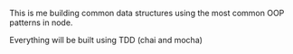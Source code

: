 This is me building common data structures using the most common OOP patterns in node. 

Everything will be built using TDD (chai and mocha)

